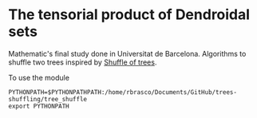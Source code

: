 # The tensorial product of Dendroidal sets
Mathematic's final study done in Universitat de Barcelona.
Algorithms to shuffle two trees inspired by [Shuffle of trees](https://arxiv.org/abs/1705.03638).

To use the module
```
PYTHONPATH=$PYTHONPATHPATH:/home/rbrasco/Documents/GitHub/trees-shuffling/tree_shuffle
export PYTHONPATH
```